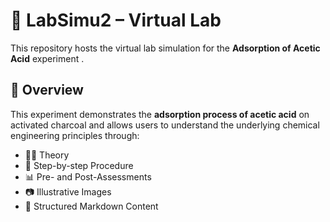 # 🧪 LabSimu2 – Virtual Lab

This repository hosts the virtual lab simulation for the **Adsorption of Acetic Acid** experiment .

## 📘 Overview

This experiment demonstrates the **adsorption process of acetic acid** on activated charcoal and allows users to understand the underlying chemical engineering principles through:

- 🧑‍🏫 Theory
- 🧪 Step-by-step Procedure
- 📊 Pre- and Post-Assessments
- 📷 Illustrative Images
- 📁 Structured Markdown Content





